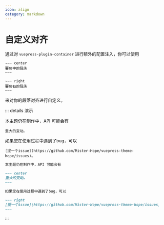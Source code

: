 ```yaml
---
icon: align
category: markdown
---
```


# 自定义对齐

通过对 `vuepress-plugin-container` 进行额外的配置注入，你可以使用

    ~~~ center
    要居中的段落
    ~~~

    ~~~ right
    要居右的段落
    ~~~

来对你的段落对齐进行自定义。

::: details 演示

本主题仍在制作中，API 可能会有

~~~ center
重大的变动。
~~~

如果您在使用过程中遇到了bug，可以

~~~ right
[提一个issue](https://github.com/Mister-Hope/vuepress-theme-hope/issues)。
~~~

```md
本主题仍在制作中，API 可能会有

~~~ center
重大的变动。
~~~

如果您在使用过程中遇到了bug，可以

~~~ right
[提一个issue](https://github.com/Mister-Hope/vuepress-theme-hope/issues)。
~~~

```

:::
